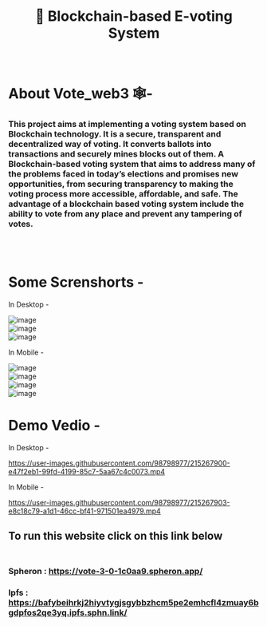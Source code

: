 
#  <p align = "center"> 🔗 Blockchain-based E-voting System </p>
<br>


#  About Vote_web3 🕸️-


### This project aims at implementing a voting system based on Blockchain technology. It is a secure, transparent and decentralized way of voting. It converts ballots into transactions and securely mines blocks out of them. A Blockchain-based voting system that aims to address many of the problems faced in today’s elections and promises new opportunities, from securing transparency to making the voting process more accessible, affordable, and safe. The advantage of a blockchain based voting system include the ability to vote from any place and prevent any tampering of votes.
<br><br>

# Some Screnshorts -

In Desktop - 

![image](https://user-images.githubusercontent.com/98798977/215267389-f4c34448-29b5-4675-a27f-8da4459fe24d.png)<br>
![image](https://user-images.githubusercontent.com/98798977/215267422-75d6700f-8799-4f90-9f86-13f5eee2c9c3.png)<br>
![image](https://user-images.githubusercontent.com/98798977/215267439-d0f464cd-3a56-46cc-a0f3-210594f8df62.png)

In Mobile - 

![image](https://user-images.githubusercontent.com/98798977/215267451-b6a9e5ee-0b71-4fd9-acd6-67914fc79663.png)<br>
![image](https://user-images.githubusercontent.com/98798977/215267459-49726d20-8ca7-4d19-961f-cc44739328ff.png)<br>
![image](https://user-images.githubusercontent.com/98798977/215267473-65357f99-00d6-4924-9362-3118063b5a53.png)<br>
![image](https://user-images.githubusercontent.com/98798977/215267487-76bbb756-d259-4424-986f-5d99c3f94e8f.png)


# Demo Vedio -

In Desktop - 

https://user-images.githubusercontent.com/98798977/215267900-e47f2eb1-99fd-4199-85c7-5aa67c4c0073.mp4


In Mobile - 

https://user-images.githubusercontent.com/98798977/215267903-e8c18c79-a1d1-46cc-bf41-971501ea4979.mp4





## To run this website  click on this link below <br><br>
### Spheron : https://vote-3-0-1c0aa9.spheron.app/

### Ipfs : https://bafybeihrkj2hiyvtygjsgybbzhcm5pe2emhcfl4zmuay6bgdpfos2qe3yq.ipfs.sphn.link/
<br> 

